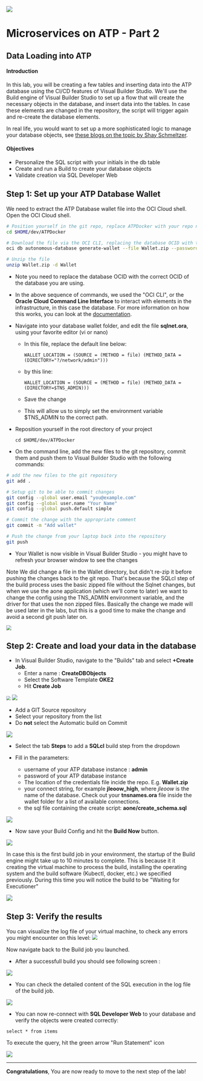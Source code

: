 ![](../../common/images/customer.logo2.png)

# Microservices on ATP - Part 2


## Data Loading into ATP
#### **Introduction**

In this lab, you will be creating a few tables and inserting data into the ATP database using the CI/CD features of Visual Builder Studio.  We'll use the Build engine of Visual Builder Studio to set up a flow that will create the necessary objects in the database, and insert data into the tables.  In case these elements are changed in the repository, the script will trigger again and re-create the database elements.

In real life, you would want to set up a more sophisticated logic to manage your database objects, see [these blogs on the topic by Shay Schmeltzer](https://blogs.oracle.com/shay/devcs).



#### **Objectives**

- Personalize the SQL script with your initials in the db table
- Create and run a Build to create your database objects
- Validate creation via SQL Developer Web



## Step 1: Set up your ATP Database Wallet

We need to extract the ATP Database wallet file into the OCI Cloud shell. Open the OCI Cloud shell.

```bash
# Position yourself in the git repo, replace ATPDocker with your repo name if you used a different one
cd $HOME/dev/ATPDocker

# Download the file via the OCI CLI, replacing the database OCID with the OCID of your database and the password with the one of the admin user
oci db autonomous-database generate-wallet --file Wallet.zip --password 'Pa$$w0rd' --autonomous-database-id ocid1.autonomousdatabase.oc1.eu-frankfurt-1.abtheljtn3slgmzqr2benreqkrs55gwg3v3tz6lgwhgfgzaccrb

# Unzip the file
unzip Wallet.zip -d Wallet
```

- Note you need to replace the database OCID with the correct OCID of the database you are using.
- In the  above sequence of commands, we used the "OCI CLI", or the **Oracle Cloud Command Line Interface**  to interact with elements in the infrastructure, in this case the database.  For more information on how this works, you can look at the [documentation](https://docs.cloud.oracle.com/en-us/iaas/tools/oci-cli/2.9.9/oci_cli_docs/cmdref/db/autonomous-database/generate-wallet.html).

- Navigate into your database wallet folder, and edit the file **sqlnet.ora**, using your favorite editor (vi or nano)

  - In this file, replace the default line below:

    ```
    WALLET_LOCATION = (SOURCE = (METHOD = file) (METHOD_DATA = (DIRECTORY="?/network/admin")))
    ```

  - by this line:

    ```
    WALLET_LOCATION = (SOURCE = (METHOD = file) (METHOD_DATA = (DIRECTORY=$TNS_ADMIN)))
    ```

  - Save the change
  
  - This will allow us to simply set the environment variable $TNS_ADMIN to the correct path.

- Reposition yourself in the root directory of your project

  ```
  cd $HOME/dev/ATPDocker
  ```

- On the command line, add the new files to the git repository, commit them and push them to Visual Builder Studio with the following commands:

```bash
# add the new files to the git repository
git add .

# Setup git to be able to commit changes
git config --global user.email "you@example.com"
git config --global user.name "Your Name"
git config --global push.default simple

# Commit the change with the appropriate comment
git commit -m "Add wallet"

# Push the change from your laptop back into the repository
git push
```



- Your Wallet is now visible in Visual Builder Studio - you might have to refresh your browser window to see the changes

Note We did change a file in the Wallet directory, but didn't re-zip it before pushing the changes back to the git repo. That's because the SQLcl step of the build process uses the basic zipped file without the Sqlnet changes, but when we use the aone application (which we'll come to later) we want to change the config using the TNS_ADMIN environment variable, and the driver for that uses the non zipped files. Basically the change we made will be used later in the labs, but this is a good time to make the change and avoid a second git push later on.

<img src="images/400/wallet_added1.png" style="zoom:80%;" />



## Step 2: Create and load your data in the database

- In Visual Builder Studio, navigate to the "Builds" tab and select **+Create Job**.
  - Enter a name : **CreateDBObjects**
  - Select the Software Template **OKE2**
  - Hit **Create Job**

<img src="./images/400/new_job2.png" style="zoom: 67%;" />

<img src="./images/400/new_job2_1.png" style="zoom: 90%;" />

- Add a  GIT Source repository
- Select your repository from the list
- Do **not** select the Automatic build on Commit



![](./images/400/config_source-2.png)



- Select the tab **Steps** to add a **SQLcl** build step from the dropdown

- Fill in the parameters:
  - username of your ATP database instance : **admin**
  - password of your ATP database instance
  - The location of the credentials file incide the repo. E.g. **Wallet.zip**
  - your connect string, for example **jleoow_high**, where *jleoow* is the name of the database.
    Check out your **tnsnames.ora** file inside the wallet folder for a list of available connections.
  - the sql file containing the create script: **aone/create_schema.sql**



![](./images/400/add_step_2.png)

 -   Now save your Build Config and hit the **Build Now** button.  

![](./images/400/BuildNow3.png)

In case this is the first build job in your environment, the startup of the Build engine might take up to 10 minutes to complete. This is because it it creating the virtual machine to process the build, installing the operating system and the build software (Kubectl, docker, etc.) we specified previously.  During this time you will notice the build to be "Waiting for Executioner"

![](./images/400/waiting-1.png)



## Step 3: Verify the results

You can visualize the log file of your virtual machine, to check any errors you might encounter on this level: <img src="./images/400/VBBuildExecutorsVMLog.png" style="zoom: 85%;" />



Now navigate back to the Build job you launched.

 -   After a successfull build you should see following screen :

![](./images/400/build_result-01.png)

- You can check the detailed content of the SQL execution in the log file of the build job.

![](./images/400/build_result-1.png)



- You can now re-connect with **SQL Developer Web** to your database and verify the objects were created correctly:

`select * from items`

To execute the query, hit the green arrow "Run Statement" icon

![](images/400/sql_3.png)





---

**Congratulations**, You are now ready to move to the next step of the lab!

